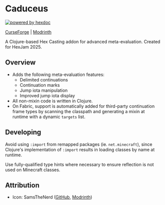 # Caduceus

[![powered by hexdoc](https://img.shields.io/endpoint?url=https://hexxy.media/api/v0/badge/hexdoc?label=1)](https://github.com/hexdoc-dev/hexdoc)

[CurseForge](https://curseforge.com/minecraft/mc-mods/caduceus) | [Modrinth](https://modrinth.com/mod/caduceus)

A Clojure-based Hex Casting addon for advanced meta-evaluation. Created for HexJam 2025.

## Overview

- Adds the following meta-evaluation features:
  - Delimited continuations
  - Continuation marks
  - Jump iota manipulation
  - Improved jump iota display
- All non-mixin code is written in Clojure.
- On Fabric, support is automatically added for third-party continuation frame types by scanning the classpath and generating a mixin at runtime with a dynamic `targets` list.

## Developing

Avoid using `:import` from remapped packages (ie. `net.minecraft`), since Clojure's implementation of `:import` results in loading classes by name at runtime.

Use fully-qualified type hints where necessary to ensure reflection is not used on Minecraft classes.

## Attribution

- Icon: SamsTheNerd ([GitHub](https://github.com/SamsTheNerd), [Modrinth](https://modrinth.com/user/SamsTheNerd))
